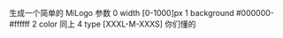 生成一个简单的 MiLogo
参数
0   width        [0-1000]px
1   background   #000000-#ffffff
2   color        同上
4   type         [XXXL-M-XXXS]  你们懂的

